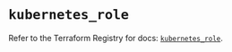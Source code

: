 # `kubernetes_role`

Refer to the Terraform Registry for docs: [`kubernetes_role`](https://registry.terraform.io/providers/hashicorp/kubernetes/2.30.0/docs/resources/role).
